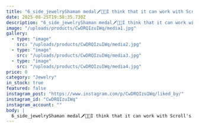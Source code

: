 ```yaml
---
title: "6_side_jewelryShaman medal🗡🔬🥇I think that it can work with Scroll's style and make more beautiful art than this😉_______________________#Microsetting #scroll #scrolling #scrollworking #engraving #engravingart #engravingtrainer #engravescrolling #engravinghand #handmade #goldSmith #diamondsetter #stonesetter105w"
date: 2025-08-25T19:58:35.730Z
description: "6_side_jewelryShaman medal🗡🔬🥇I think that it can work with Scroll's style and make more beautiful art than this😉_______________________#Microsetting #scroll #scrolling #scrollworking #engraving #engravingart #engravingtrainer #engravescrolling #engravinghand #handmade #goldSmith #diamondsetter #stonesetter105w"
image: "/uploads/products/CwDRQIzuIWq/media1.jpg"
gallery:
  - type: "image"
    src: "/uploads/products/CwDRQIzuIWq/media2.jpg"
  - type: "image"
    src: "/uploads/products/CwDRQIzuIWq/media3.jpg"
  - type: "image"
    src: "/uploads/products/CwDRQIzuIWq/media4.jpg"
price: 0
category: "Jewelry"
in_stock: true
featured: false
instagram_post: "https://www.instagram.com/p/CwDRQIzuIWq/liked_by/"
instagram_id: "CwDRQIzuIWq"
instagram_account: ""
body: |
  6_side_jewelryShaman medal🗡🔬🥇I think that it can work with Scroll's style and make more beautiful art than this😉_______________________#Microsetting #scroll #scrolling #scrollworking #engraving #engravingart #engravingtrainer #engravescrolling #engravinghand #handmade #goldSmith #diamondsetter #stonesetter105w
---
```

